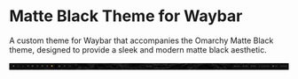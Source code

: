 # Matte Black Theme for Waybar

A custom theme for Waybar that accompanies the Omarchy Matte Black theme, designed to provide a sleek and modern matte black aesthetic.

![Waybar Matte Black Theme](../images/waybar-matte-black.png)
